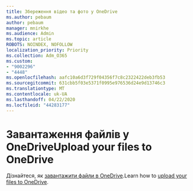 ```yaml
---
title: Збереження відео та фото у OneDrive
ms.author: pebaum
author: pebaum
manager: mnirkhe
ms.audience: Admin
ms.topic: article
ROBOTS: NOINDEX, NOFOLLOW
localization_priority: Priority
ms.collection: Adm_O365
ms.custom:
- "9002296"
- "4448"
ms.openlocfilehash: aafc10a6d3f729f04356f7c8c2322422deb3fb53
ms.sourcegitcommit: 631cbb5f03e5371f0995e976536d24e9d13746c3
ms.translationtype: MT
ms.contentlocale: uk-UA
ms.lasthandoff: 04/22/2020
ms.locfileid: "44283177"
---
```

# <a name="upload-your-files-to-onedrive"></a><span data-ttu-id="5384a-102">Завантаження файлів у OneDrive</span><span class="sxs-lookup"><span data-stu-id="5384a-102">Upload your files to OneDrive</span></span>

<span data-ttu-id="5384a-103">Дізнайтеся, як [завантажити файли в OneDrive](https://support.office.com/article/upload-and-save-files-and-folders-to-onedrive-a5710114-6aeb-4bf5-a336-dffa7cc0b77a).</span><span class="sxs-lookup"><span data-stu-id="5384a-103">Learn how to [upload your files to OneDrive](https://support.office.com/article/upload-and-save-files-and-folders-to-onedrive-a5710114-6aeb-4bf5-a336-dffa7cc0b77a).</span></span>
